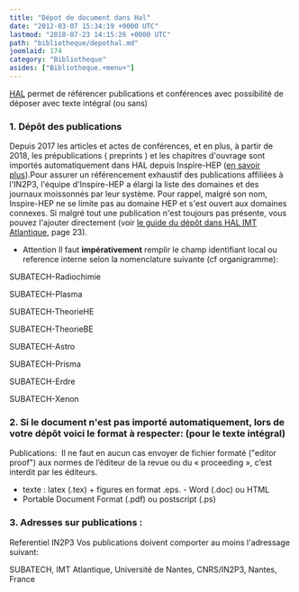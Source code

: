 ```yaml
---
title: "Dépot de document dans Hal"
date: "2012-03-07 15:34:19 +0000 UTC"
lastmod: "2018-07-23 14:15:26 +0000 UTC"
path: "bibliotheque/depothal.md"
joomlaid: 174
category: "Bibliotheque"
asides: ["Bibliotheque.+menu+"]
---
```

[HAL](http://hal.in2p3.fr/) permet de référencer publications et conférences avec possibilité de déposer avec texte intégral (ou sans)

### 1\. Dépôt des publications

Depuis 2017 les articles et actes de conférences, et en plus, à partir de 2018, les prépublications ( preprints ) et les chapitres d'ouvrage sont importés automatiquement dans HAL depuis Inspire-HEP ([en savoir plus](images/Communication/bibliotheque/Valorisation_des_publications_IN2P3.pdf)).Pour assurer un référencement exhaustif des publications affiliées à l'IN2P3, l'équipe d'Inspire-HEP a élargi la liste des domaines et des journaux moissonnés par leur système. Pour rappel, malgré son nom, Inspire-HEP ne se limite pas au domaine HEP et s'est ouvert aux domaines connexes. Si malgré tout une publication n'est toujours pas présente, vous pouvez l'ajouter directement (voir [le guide du dépôt dans HAL IMT Atlantique](images/Communication/bibliotheque/Depot_HAL_IMT-Atlantique.pdf), page 23).

*   Attention Il faut **impérativement** remplir le champ identifiant local ou reference interne selon la nomenclature suivante (cf organigramme):

SUBATECH-Radiochimie

SUBATECH-Plasma

SUBATECH-TheorieHE

SUBATECH-TheorieBE

SUBATECH-Astro

SUBATECH-Prisma

SUBATECH-Erdre

SUBATECH-Xenon

### 2\. Si le document n'est pas importé automatiquement, lors de votre dépôt voici le format à respecter: (pour le texte intégral) 

Publications:  Il ne faut en aucun cas envoyer de fichier formaté ("editor proof") aux normes de l’éditeur de la revue ou du « proceeding », c’est interdit par les éditeurs.

*   texte : latex (.tex) + figures en format .eps. - Word (.doc) ou HTML
*   Portable Document Format (.pdf) ou postscript (.ps)

### 3\. Adresses sur publications :

Referentiel IN2P3 Vos publications doivent comporter au moins l'adressage suivant:

SUBATECH, IMT Atlantique, Université de Nantes, CNRS/IN2P3, Nantes, France
